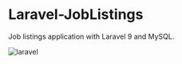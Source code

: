 # Laravel-JobListings
Job listings application with Laravel 9 and MySQL.

![laravel](https://user-images.githubusercontent.com/78927579/232621269-28e4c9f4-9179-4e59-acd8-d95e2ba0b99d.png)
